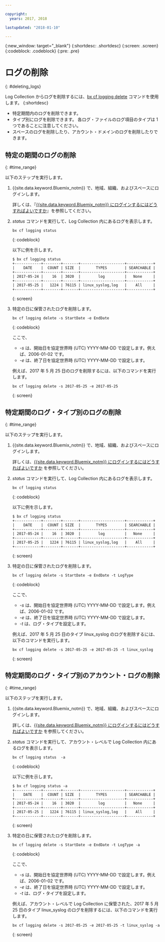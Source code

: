 ```yaml
---

copyright:
  years: 2017, 2018

lastupdated: "2018-01-10"

---
```



{:new_window: target="_blank"}
{:shortdesc: .shortdesc}
{:screen: .screen}
{:codeblock: .codeblock}
{:pre: .pre}

# ログの削除
{: #deleting_logs}

Log Collection からログを削除するには、[bx cf logging delete](/docs/services/CloudLogAnalysis/reference/logging_cli.html#status) コマンドを使用します。 
{:shortdesc}

* 特定期間内のログを削除できます。
* タイプ別にログを削除できます。 各ログ・ファイルのログ項目のタイプは 1 つであることに注意してください。
* スペースのログを削除したり、アカウント・ドメインのログを削除したりできます。


## 特定の期間のログの削除
{: #time_range}

以下のステップを実行します。

1. {{site.data.keyword.Bluemix_notm}} で、地域、組織、およびスペースにログインします。 

    詳しくは、『[{{site.data.keyword.Bluemix_notm}} にログインするにはどうすればよいですか](/docs/services/CloudLogAnalysis/qa/cli_qa.html#login)』を参照してください。
    
2. *status* コマンドを実行して、Log Collection 内にあるログを表示します。

    ```
    bx cf logging status
    ```
    {: codeblock}
    
    以下に例を示します。
    
    ```
    $ bx cf logging status
    +------------+--------+-------+--------------------+------------+
    |    DATE    |  COUNT | SIZE  |       TYPES        | SEARCHABLE |
    +------------+--------+-------+--------------------+------------+
    | 2017-05-24 |    16  | 3020  |        log         |   None     |
    +------------+--------+-------+--------------------+------------+
    | 2017-05-25 |   1224 | 76115 | linux_syslog,log   |    All     |
    +------------+--------+-------+--------------------+------------+
    ```
    {: screen}
	
3. 特定の日に保管されたログを削除します。

    ```
	bx cf logging delete -s StartDate -e EndDate
	```
	{: codeblock}
	
	ここで、
	
	* *-s* は、開始日を協定世界時 (UTC) YYYY-MM-DD で設定します。例えば、2006-01-02 です。
    * *-e* は、終了日を協定世界時 (UTC) YYYY-MM-DD で設定します。
    	
	例えば、2017 年 5 月 25 日のログを削除するには、以下のコマンドを実行します。
	
	```
	bx cf logging delete -s 2017-05-25 -e 2017-05-25
	```
	{: screen}

	
## 特定期間のログ・タイプ別のログの削除
{: #time_range}

以下のステップを実行します。

1. {{site.data.keyword.Bluemix_notm}} で、地域、組織、およびスペースにログインします。 

    詳しくは、[{{site.data.keyword.Bluemix_notm}} にログインするにはどうすればよいですか](/docs/services/CloudLogAnalysis/qa/cli_qa.html#login) を参照してください。
    
2. *status* コマンドを実行して、Log Collection 内にあるログを表示します。

    ```
    bx cf logging status
    ```
    {: codeblock}
    
    以下に例を示します。
    
    ```
    $ bx cf logging status
    +------------+--------+-------+--------------------+------------+
    |    DATE    |  COUNT | SIZE  |       TYPES        | SEARCHABLE |
    +------------+--------+-------+--------------------+------------+
    | 2017-05-24 |    16  | 3020  |        log         |   None     |
    +------------+--------+-------+--------------------+------------+
    | 2017-05-25 |   1224 | 76115 | linux_syslog,log   |    All     |
    +------------+--------+-------+--------------------+------------+
    ```
    {: screen}
	
3. 特定の日に保管されたログを削除します。

    ```
	bx cf logging delete -s StartDate -e EndDate -t LogType
	```
	{: codeblock}
	
	ここで、
	
	* *-s* は、開始日を協定世界時 (UTC) YYYY-MM-DD で設定します。例えば、2006-01-02 です。
    * *-e* は、終了日を協定世界時 (UTC) YYYY-MM-DD で設定します。
	* *-t* は、ログ・タイプを設定します。
    	
	例えば、2017 年 5 月 25 日のタイプ linux_syslog のログを削除するには、以下のコマンドを実行します。
	
	```
	bx cf logging delete -s 2017-05-25 -e 2017-05-25 -t linux_syslog
	```
	{: screen}

		
	
## 特定期間のログ・タイプ別のアカウント・ログの削除
{: #time_range}

以下のステップを実行します。

1. {{site.data.keyword.Bluemix_notm}} で、地域、組織、およびスペースにログインします。 

    詳しくは、[{{site.data.keyword.Bluemix_notm}} にログインするにはどうすればよいですか](/docs/services/CloudLogAnalysis/qa/cli_qa.html#login) を参照してください。
    
2. *status* コマンドを実行して、アカウント・レベルで Log Collection 内にあるログを表示します。

    ```
    bx cf logging status  -a
    ```
    {: codeblock}
    
    以下に例を示します。
    
    ```
    $ bx cf logging status -a
    +------------+--------+-------+--------------------+------------+
    |    DATE    |  COUNT | SIZE  |       TYPES        | SEARCHABLE |
    +------------+--------+-------+--------------------+------------+
    | 2017-05-24 |    16  | 3020  |        log         |   None     |
    +------------+--------+-------+--------------------+------------+
    | 2017-05-25 |   1224 | 76115 | linux_syslog,log   |    All     |
    +------------+--------+-------+--------------------+------------+
    ```
    {: screen}
	
3. 特定の日に保管されたログを削除します。

    ```
	bx cf logging delete -s StartDate -e EndDate -t LogType -a
	```
	{: codeblock}
	
	ここで、
	
	* *-s* は、開始日を協定世界時 (UTC) YYYY-MM-DD で設定します。例えば、2006-01-02 です。
    * *-e* は、終了日を協定世界時 (UTC) YYYY-MM-DD で設定します。
	* *-t* は、ログ・タイプを設定します。
    	
	例えば、アカウント・レベルで Log Collection に保管された、2017 年 5 月 25 日のタイプ linux_syslog のログを削除するには、以下のコマンドを実行します。
	
	```
	bx cf logging delete -s 2017-05-25 -e 2017-05-25 -t linux_syslog -a
	```
	{: screen}
	












